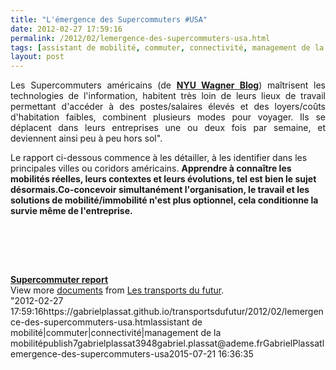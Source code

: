 ```yaml
---
title: "L'émergence des Supercommuters #USA"
date: 2012-02-27 17:59:16
permalink: /2012/02/lemergence-des-supercommuters-usa.html
tags: [assistant de mobilité, commuter, connectivité, management de la mobilité]
layout: post
---
```


<p style="text-align: justify">Les Supercommuters américains (de <a href="http://wagner.nyu.edu/blog/rudincenter/2012/02/23/the-emergence-of-the-super-commuter/" target="_blank"><strong>NYU Wagner Blog</strong></a>) maîtrisent les technologies de l'information, habitent très loin de leurs lieux de travail permettant d'accéder à des postes/salaires élevés et des loyers/coûts d'habitation faibles, combinent plusieurs modes pour voyager. Ils se déplacent dans leurs entreprises une ou deux fois par semaine, et deviennent ainsi peu à peu hors sol".</p> <p style=""text-align: justify"">Le rapport ci-dessous commence à les détailler, à les identifier dans les principales villes ou coridors américains. <strong>Apprendre à connaître les mobilités réelles, leurs contextes et leurs évolutions, tel est bien le sujet désormais.Co-concevoir simultanément l'organisation, le travail et les solutions de mobilité/immobilité n'est plus optionnel, cela conditionne la survie même de l'entreprise.</strong> </p>  <!--more-->   <p style=""text-align: justify""><a href="https://gabrielplassat.github.io/transportsdufutur/wp-content/uploads/sites/6/old/6a0120a66d2ad4970b0163021c6815970d-800wi.jpg"" rel=""lightbox""><img alt=""Supercomm"" border=""0"" class=""asset  asset-image at-xid-6a0120a66d2ad4970b0163021c6815970d image-full"" src=""/wp-content/uploads/sites/6/old/6a0120a66d2ad4970b0163021c6815970d-800wi.jpg"" style=""margin-left: automargin-right: auto"" title=""Supercomm"" /></a><br /><br /><br /></p> <p> </p> <div id=""__ss_11770691"" style=""width: 477px""><strong style=""margin: 12px 0 4px""><a href=""http://www.slideshare.net/transportsdufutur/supercommuter-report"" title=""Supercommuter report"">Supercommuter report</a></strong>         <div style=""padding: 5px 0 12px"">View more <a href=""http://www.slideshare.net/"">documents</a> from <a href=""http://www.slideshare.net/transportsdufutur"">Les transports du futur</a>.</div> </div>"2012-02-27 17:59:16https://gabrielplassat.github.io/transportsdufutur/2012/02/lemergence-des-supercommuters-usa.htmlassistant de mobilité|commuter|connectivité|management de la mobilitépublish7gabrielplassat3948gabriel.plassat@ademe.frGabrielPlassatlemergence-des-supercommuters-usa2015-07-21 16:36:35
